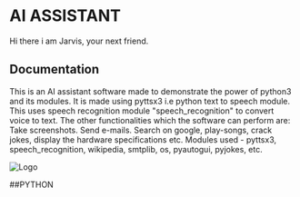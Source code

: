 
# AI ASSISTANT

Hi there i am Jarvis, your next friend.


## Documentation

This is an AI assistant software made to demonstrate the power of python3  and its modules.
It is made using pyttsx3 i.e python text to speech module.
This uses speech recognition module "speech_recognition" to convert voice to text.
The other functionalities which the software can perform are: Take screenshots. Send e-mails. Search on google, play-songs, crack jokes, display the hardware specifications etc. 
Modules used - pyttsx3, speech_recognition, wikipedia, smtplib, os, pyautogui, pyjokes, etc.


![Logo](https://static.wikia.nocookie.net/marvelmovies/images/0/06/J.A.R.V.I.S..jpg/revision/latest?cb=20130421191808)


##PYTHON

